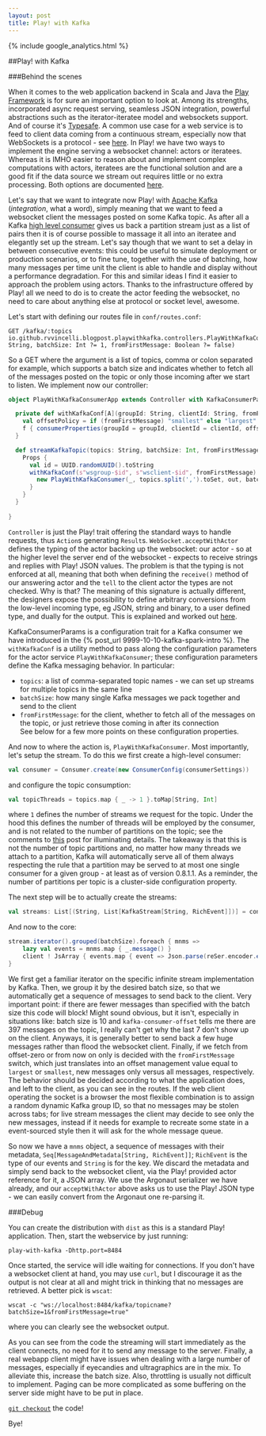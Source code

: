 ```yaml
---
layout: post
title: Play! with Kafka
---
```


{% include google_analytics.html %}

##Play! with Kafka

###Behind the scenes

When it comes to the web application backend in Scala and Java the [Play Framework](https://www.playframework.com) is for sure an important option to look at. Among its strengths, incorporated async
request serving, seamless JSON integration, powerful abstractions such as the iterator-iteratee model and websockets support. And of course it's [Typesafe](https://typesafe.com). A common use case
for a web service is to feed to client data coming from a continuous stream, especially now that WebSockets is a protocol - see [here](https://www.websocket.org). In Play! we have two ways to
implement the engine serving a websocket channel: actors or iteratees. Whereas it is IMHO easier to reason about and implement complex computations with actors, iteratees are the functional solution
and are a good fit if the data source we stream out requires little or no extra processing. Both options are documented [here](https://www.playframework.com/documentation/2.4.x/ScalaWebSockets).

Let's say that we want to integrate now Play! with [Apache Kafka](http://kafka.apache.org) (*integration*, what a word), simply meaning that we want to feed a websocket client the messages posted on
some Kafka topic. As after all a Kafka [high level consumer](http://kafka.apache.org/documentation.html#highlevelconsumerapi) gives us back a partition stream just as a list of pairs then it is of
course possible to massage it all into an iteratee and elegantly set up the stream. Let's say though that we want to set a delay in between consecutive events: this could be useful to simulate
deployment or production scenarios, or to fine tune, together with the use of batching, how many messages per time unit the client is able to handle and display without a performance degradation. For
this and similar ideas I find it easier to approach the problem using actors. Thanks to the infrastructure offered by Play! all we need to do is to create the actor feeding the websocket, no need to
care about anything else at protocol or socket level, awesome.

Let's start with defining our routes file in `conf/routes.conf`:

```
GET /kafka/:topics         io.github.rvvincelli.blogpost.playwithkafka.controllers.PlayWithKafkaConsumerApp.streamKafkaTopic(topics: String, batchSize: Int ?= 1, fromFirstMessage: Boolean ?= false)
```

So a GET where the argument is a list of topics, comma or colon separated for example, which supports a batch size and indicates whether to fetch all of the messages posted on the topic or only those
incoming after we start to listen.
We implement now our controller:
```scala
object PlayWithKafkaConsumerApp extends Controller with KafkaConsumerParams {

  private def withKafkaConf[A](groupId: String, clientId: String, fromFirstMessage: Boolean)(f: Properties => A): A = {
    val offsetPolicy = if (fromFirstMessage) "smallest" else "largest"
    f { consumerProperties(groupId = groupId, clientId = clientId, offsetPolicy = offsetPolicy) }
  }

  def streamKafkaTopic(topics: String, batchSize: Int, fromFirstMessage: Boolean) = WebSocket.acceptWithActor[String, JsValue] { _ => out =>
    Props {
      val id = UUID.randomUUID().toString
      withKafkaConf(s"wsgroup-$id", s"wsclient-$id", fromFirstMessage) {
        new PlayWithKafkaConsumer(_, topics.split(',').toSet, out, batchSize)
      }
    }
  }
  
}
```

`Controller` is just the Play! trait offering the standard ways to handle requests, thus `Action`s generating `Result`s. `WebSocket.acceptWithActor` defines the typing of the actor backing up the
websocket: our actor - so at the higher level the server end of the websocket - expects to receive strings and replies with Play! JSON values. The problem is that the typing is not enforced at all,
meaning that both when defining the `receive()` method of our answering actor and the `tell` to the client actor the types are not checked. Why is that? The meaning of this signature is actually
different, the designers expose the possibility to define arbitrary conversions from the low-level incoming type, eg JSON, string and binary, to a user defined type, and dually for the output. This
is explained and worked out [here](https://www.playframework.com/documentation/2.3.x/ScalaWebSockets#Handling-different-types-of-messages).

KafkaConsumerParams is a configuration trait for a Kafka consumer we have
introduced in the {% post_url 9999-10-10-kafka-spark-intro %}. The `withKafkaConf` is a utility method to pass along the configuration parameters for the actor service `PlayWithKafkaConsumer`; these configuration
parameters define the Kafka messaging behavior. In particular:
* `topics`: a list of comma-separated topic names - we can set up streams for multiple topics in the same line
* `batchSize`: how many single Kafka messages we pack together and send to the client
* `fromFirstMessage`: for the client, whether to fetch all of the messages on the topic, or just retrieve those coming in after its connection  
See below for a few more points on these configuration properties.

And now to where the action is, `PlayWithKafkaConsumer`. Most importantly, let's setup the stream. To do this we first create a high-level consumer:
```scala
val consumer = Consumer.create(new ConsumerConfig(consumerSettings))
```
and configure the topic consumption:
```scala
val topicThreads = topics.map { _ -> 1 }.toMap[String, Int]
```
where `1` defines the number of streams we request for the topic. Under the hood this defines the number of threads will be employed by the consumer, and is not related to the number of partitions on
the topic; see the comments to [this](http://ingest.tips/2014/10/12/kafka-high-level-consumer-frequently-missing-pieces/) post for illuminating details. The takeaway is that this is not the number
of topic partitions and, no matter how many threads we attach to a partition, Kafka will automatically serve all of them always respecting the rule that a partition may be served to at most one single
consumer for a given group - at least as of version 0.8.1.1. As a reminder, the number of partitions per topic is a cluster-side configuration property.

The next step will be to actually create the streams:
```scala
val streams: List[(String, List[KafkaStream[String, RichEvent]])] = consumer.createMessageStreams[String, RichEvent](topicThreads, new StringDecoder(), new RichEventDeserializer()).toList
```




And now to the core:

```scala
stream.iterator().grouped(batchSize).foreach { mnms =>
    lazy val events = mnms.map { _.message() }
    client ! JsArray { events.map { event => Json.parse(reSer.encoder.encode(event).toString) } }
}
```

We first get a familiar iterator on the specific infinite stream implementation by Kafka. Then, we group it by the desired batch size, so that we automatically get a sequence of messages to send back
to the client. Very important point: if there are fewer messages than specified with the batch size this code will block! Might sound obvious, but it isn't, especially in situations like: batch size
is 10 and `kafka-consumer-offset` tells me there are 397 messages on the topic, I really can't get why the last 7 don't show up on the client. Anyways, it is generally better to send back a few huge
messages rather than flood the websocket client.
Finally, if we fetch from offset-zero or from now on only is decided with the `fromFirstMessage` switch, which just translates into an offset management value equal to `largest` or `smallest`,
new messages only versus all messages, respectively. The behavior should be decided according to what the application does, and left to the client, as you can see in the routes. If the web client
operating the socket is a browser the most flexible combination is to assign a random dynamic Kafka group ID, so that no messages may be stolen across tabs; for live stream messages the client may
decide to see only the new messages, instead if it needs for example to recreate some state in a event-sourced style then it will ask for the whole message queue.

So now we have a `mnms` object, a sequence of messages with their metadata, `Seq[MessageAndMetadata[String, RichEvent]]`; `RichEvent` is the type of our events and `String` is for the key. We discard
the metadata and simply send back to the websocket client, via the Play! provided actor reference for it, a JSON array. We use the Argonaut serializer we have already, and our `acceptWithActor` above
asks us to use the Play! JSON type - we can easily convert from the Argonaut one re-parsing it.

###Debug

You can create the distribution with `dist` as this is a standard Play! application. Then, start the webservice by just running:

`play-with-kafka -Dhttp.port=8484`

Once started, the service will idle waiting for connections. If you don't have a websocket client at hand, you may use `curl`, but I discourage it as the output is not clear at all and might trick in
thinking that no messages are retrieved. A better pick is `wscat`:

`wscat -c "ws://localhost:8484/kafka/topicname?batchSize=1&fromFirstMessage=true"`

where you can clearly see the websocket output.

As you can see from the code the streaming will start immediately as the client connects, no need for it to send any message to the server. Finally, a real webapp client might have issues when
dealing with a large number of messages, especially if eyecandies and ultragraphics are in the mix. To alleviate this, increase the batch size. Also, throttling is usually not difficult to implement.
Paging can be more complicated as some buffering on the server side might have to be put in place.

[`git checkout`](https://github.com/rvvincelli/playwithkafka) the code!

Bye!